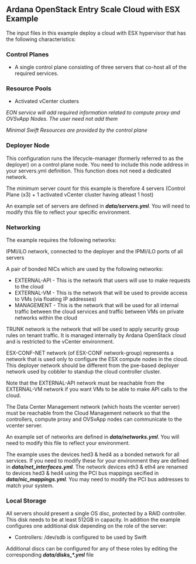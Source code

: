 ## Ardana OpenStack Entry Scale Cloud with ESX Example ##

The input files in this example deploy a cloud with ESX hypervisor that has the following characteristics:


### Control Planes ###

- A single control plane consisting of three servers that co-host all of the required services.

### Resource Pools ###

- Activated vCenter clusters

*EON service will add required information related to compute proxy and OVSvApp Nodes. The user need not add them*

*Minimal Swift Resources are provided by the control plane*

### Deployer Node ###

This configuration runs the lifecycle-manager (formerly referred to as the deployer) on a control plane node.
You need to include this node address in your servers.yml definition. This function does not need a dedicated network.

The minimum server count for this example is therefore 4 servers (Control Plane (x3) + 1 activated vCenter cluster having atleast 1 host)

An example set of servers are defined in ***data/servers.yml***.   You will need to modify this file to reflect your specific environment.


### Networking ###

The example requires the following networks:

IPMI/iLO network, connected to the deployer and the IPMI/iLO ports of all servers

A pair of bonded NICs which are used by the following networks:

- EXTERNAL-API - This is the network that users will use to make requests to the cloud
- EXTERNAL-VM - This is the network that will be used to provide access to VMs (via floating IP addresses)
- MANAGEMENT - This is the network that will be used for all internal traffic between the cloud services and traffic between VMs on private networks within the cloud


TRUNK network is the network that will be used to apply security group rules on tenant traffic.    It is managed internally by Ardana OpenStack cloud and
is restricted to the vCenter environment.

ESX-CONF-NET network (of ESX-CONF network-group) represents a network that is used only to configure the ESX compute nodes in the cloud.  This deployer network should be different from the pxe-based deployer network used by cobbler to standup the cloud controller cluster.

Note that the EXTERNAL-API network must be reachable from the EXTERNAL-VM network if you want VMs to be able to make API calls to the cloud.

The Data Center Management network (which hosts the vcenter server) must be reachable from the Cloud Management network so that the controllers,
compute proxy and OVSvApp nodes can communicate to the vcenter server.

An example set of networks are defined in ***data/networks.yml***.    You will need to modify this file to reflect your environment.

The example uses the devices hed3 & hed4 as a bonded network for all services.  If you need to modify these for your environment they
are defined in ***data/net_interfaces.yml***.    The network devices eth3 & eth4 are renamed to devices hed3 & hed4 using the PCI bus mappings
secified in  ***data/nic_mappings.yml***.    You may need to modify the PCI bus addresses to match your system.

### Local Storage ###

All servers should present a single OS disc, protected by a RAID controller.   This disk needs to be at least 512GB in capacity.
In addition the example configures one additional disk depending on the role of the server:

- Controllers:  /dev/sdb is configured to be used by Swift

Additional discs can be configured for any of these roles by editing the corresponding ***data/disks_\*.yml*** file

